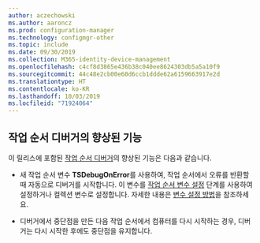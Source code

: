 ```yaml
---
author: aczechowski
ms.author: aaroncz
ms.prod: configuration-manager
ms.technology: configmgr-other
ms.topic: include
ms.date: 09/30/2019
ms.collection: M365-identity-device-management
ms.openlocfilehash: c4cf8d3865e436b38c040ee8624303db5a5a10f9
ms.sourcegitcommit: 44c48e2cb00e60d6ccb1ddde62a6159663917e2d
ms.translationtype: HT
ms.contentlocale: ko-KR
ms.lasthandoff: 10/03/2019
ms.locfileid: "71924064"
---
```

## <a name="bkmk_tsdebug"></a> 작업 순서 디버거의 향상된 기능

이 릴리스에 포함된 [작업 순서 디버거](/sccm/osd/deploy-use/debug-task-sequence)의 향상된 기능은 다음과 같습니다.

- 새 작업 순서 변수 **TSDebugOnError**를 사용하여, 작업 순서에서 오류를 반환할 때 자동으로 디버거를 시작합니다. 이 변수를 [작업 순서 변수 설정](/sccm/osd/understand/task-sequence-steps#BKMK_SetTaskSequenceVariable) 단계를 사용하여 설정하거나 컬렉션 변수로 설정합니다.<!-- 5012536 --> 자세한 내용은 [변수 설정 방법](/sccm/osd/understand/using-task-sequence-variables#bkmk_set)을 참조하세요.

- 디버거에서 중단점을 만든 다음 작업 순서에서 컴퓨터를 다시 시작하는 경우, 디버거는 다시 시작한 후에도 중단점을 유지합니다.<!-- 5012509 -->
